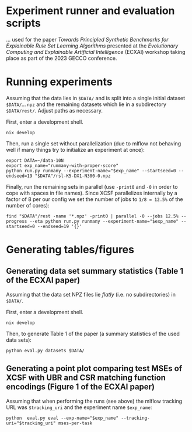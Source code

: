 # Experiment runner and evaluation scripts


… used for the paper *Towards Principled Synthetic Benchmarks for Explainable
Rule Set Learning Algorithms* presented at the *Evolutionary Computing and
Explainable Artificial Intelligence* (ECXAI) workshop taking place as part of
the 2023 GECCO conference.


# Running experiments


Assuming that the data lies in `$DATA/` and is split into a single initial
dataset `$DATA/….npz` and the remaining datasets which lie in a subdirectory
`$DATA/rest/`.  Adjust paths as necessary.


First, enter a development shell.

```
nix develop
```


Then, run a single set without parallelization (due to mlflow not behaving well
if many things try to initialize an experiment at once):

```
export DATA=~/data-10N
export exp_name="runmany-with-proper-score"
python run.py runmany --experiment-name="$exp_name" --startseed=0 --endseed=19 "$DATA"/rsl-K5-DX1-N300-0.npz
```


Finally, run the remaining sets in parallel (use `-print0` and `-0` in order to
cope with spaces in file names). Since XCSF parallelizes internally by a factor
of 8 per our config we set the number of jobs to `1/8 = 12.5%` of the number of
cores):

```
find "$DATA"/rest -name '*.npz' -print0 | parallel -0 --jobs 12.5% --progress --eta python run.py runmany --experiment-name="$exp_name" --startseed=0 --endseed=19 '{}'
```


# Generating tables/figures


## Generating data set summary statistics (Table 1 of the ECXAI paper)


Assuming that the data set NPZ files lie *flatly* (i.e. no subdirectories) in
`$DATA/`.


First, enter a development shell.

```
nix develop
```

Then, to generate Table 1 of the paper (a summary statistics of the used data
sets):


```
python eval.py datasets $DATA/
```


## Generating a point plot comparing test MSEs of XCSF with UBR and CSR matching function encodings (Figure 1 of the ECXAI paper)


Assuming that when performing the runs (see above) the mlflow tracking URL was
`$tracking_uri` and the experiment name `$exp_name`:

```
python  eval.py eval --exp-name="$exp_name" --tracking-uri="$tracking_uri" mses-per-task
```
